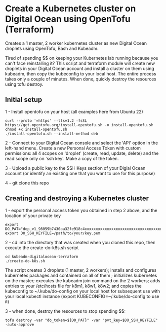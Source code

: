 # Create a Kubernetes cluster on Digital Ocean using OpenTofu (Terraform)

Creates a 1 master, 2 worker kubernetes cluster as new Digital Ocean droplets using OpenTofu, Bash and Kubeadm.

Tired of spending $$ on keeping your Kubernetes lab running because you can't face reinstalling it? This script and terraform module will create new droplets in your Digital Ocean account and install a cluster on them using kubeadm, then copy the kubeconfig to your local host. The entire process takes only a couple of minutes. When done, quickly destroy the resources using tofu destroy. 


## Initial setup
1 - Install opentofu on your host (all examples here from Ubuntu 22)
```
curl --proto '=https' --tlsv1.2 -fsSL https://get.opentofu.org/install-opentofu.sh -o install-opentofu.sh
chmod +x install-opentofu.sh
./install-opentofu.sh --install-method deb
```
2 - Connect to your Digital Ocean console and select the 'API' option in the left-hand menu. Create a new Personal Access Token with custom permissions: all 4 scopes on 'droplet' (create, read, update, delete) and the read scope only on 'ssh key'. Make a copy of the token.

3 - Upload a public key to the SSH Keys section of your Digial Ocean account (or identify an existing one that you want to use for this purpose)

4 - git clone this repo

## Creating and destroying a Kubernetes cluster

1 - export the personal access token you obtained in step 2 above, and the location of your private key
```
export DO_PAT="dop_v1_98059b7430aa32fe918c4xxxxxxxxxxxxxxxxxxxxxxxxxxxxxxxxxxxxxx"
export DO_SSH_KEYFILE=/path/to/your/key.pem
```
2 - cd into the directory that was created when you cloned this repo, then execute the create-do-k8s.sh script
```
cd kubeadm-digitalocean-terraform
./create-do-k8s.sh
```
The script creates 3 droplets (1 master, 2 workers); installs and configures kubernetes packages and containerd on all of them ; initializes kubernetes on the master; executes the kubeadm join command on the 2 workers; adds entries to your /etc/hosts file for k8m1, k8w1, k8w2; and copies the kubeconfig to \~/.kube/do-config on your local host for subsequent use with your local kubectl instance (export KUBECONFIG=\~/.kube/do-config to use it)

3 - when done, destroy the resources to stop spending $$:
```
tofu destroy -var "do_token=${DO_PAT}" -var "pvt_key=$DO_SSH_KEYFILE" -auto-approve
```
